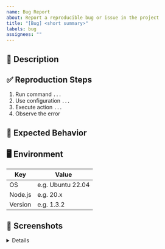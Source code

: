 ```yaml
---
name: Bug Report
about: Report a reproducible bug or issue in the project
title: "[Bug] <short summary>"
labels: bug
assignees: ""
---
```


## 🐞 Description

<!-- A clear and concise description of what the bug is. -->

## ✅ Reproduction Steps

<!-- Steps to reproduce the behavior: -->

1. Run command `...`
2. Use configuration `...`
3. Execute action `...`
4. Observe the error

## 🧪 Expected Behavior

<!-- A clear and concise description of what you expected to happen. -->

## 🖥️ Environment

| Key     | Value             |
| ------- | ----------------- |
| OS      | e.g. Ubuntu 22.04 |
| Node.js | e.g. 20.x         |
| Version | e.g. 1.3.2        |

## 📸 Screenshots

<!-- If applicable, add screenshots or terminal output to help explain the problem. -->

<details>
